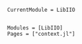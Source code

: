 ```@meta
CurrentModule = LibIIO
```

```@index
```

```@autodocs
Modules = [LibIIO]
Pages = ["context.jl"]
```